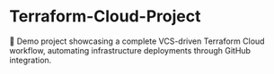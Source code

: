 # Terraform-Cloud-Project
🚀 Demo project showcasing a complete VCS-driven Terraform Cloud workflow, automating infrastructure deployments through GitHub integration.
